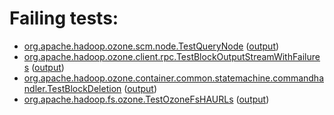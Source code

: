 # Failing tests: 

 * [org.apache.hadoop.ozone.scm.node.TestQueryNode](/tmp/log/pr/pr-hdds-2170-wqbhj/integration/workdir/hadoop-ozone/integration-test/org.apache.hadoop.ozone.scm.node.TestQueryNode.txt) ([output](/tmp/log/pr/pr-hdds-2170-wqbhj/integration/workdir/hadoop-ozone/integration-test/org.apache.hadoop.ozone.scm.node.TestQueryNode-output.txt/))
 * [org.apache.hadoop.ozone.client.rpc.TestBlockOutputStreamWithFailures](/tmp/log/pr/pr-hdds-2170-wqbhj/integration/workdir/hadoop-ozone/integration-test/org.apache.hadoop.ozone.client.rpc.TestBlockOutputStreamWithFailures.txt) ([output](/tmp/log/pr/pr-hdds-2170-wqbhj/integration/workdir/hadoop-ozone/integration-test/org.apache.hadoop.ozone.client.rpc.TestBlockOutputStreamWithFailures-output.txt/))
 * [org.apache.hadoop.ozone.container.common.statemachine.commandhandler.TestBlockDeletion](/tmp/log/pr/pr-hdds-2170-wqbhj/integration/workdir/hadoop-ozone/integration-test/org.apache.hadoop.ozone.container.common.statemachine.commandhandler.TestBlockDeletion.txt) ([output](/tmp/log/pr/pr-hdds-2170-wqbhj/integration/workdir/hadoop-ozone/integration-test/org.apache.hadoop.ozone.container.common.statemachine.commandhandler.TestBlockDeletion-output.txt/))
 * [org.apache.hadoop.fs.ozone.TestOzoneFsHAURLs](/tmp/log/pr/pr-hdds-2170-wqbhj/integration/workdir/hadoop-ozone/ozonefs/org.apache.hadoop.fs.ozone.TestOzoneFsHAURLs.txt) ([output](/tmp/log/pr/pr-hdds-2170-wqbhj/integration/workdir/hadoop-ozone/ozonefs/org.apache.hadoop.fs.ozone.TestOzoneFsHAURLs-output.txt/))
